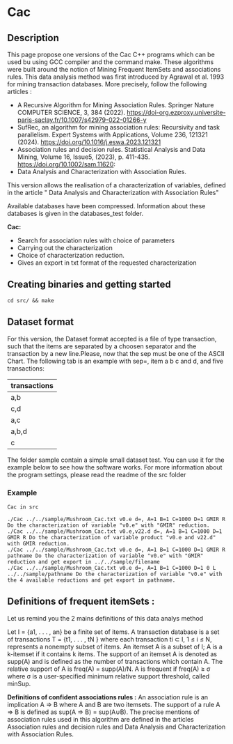 # Cac

## Description 

This page propose one versions of the Cac C++ programs which can be used bu using GCC compiler and the command make.
These algorithms were built around the notion of Mining Frequent ItemSets and associations rules. This data analysis method was first introduced by Agrawal et al. 1993 for mining transaction databases.
More precisely, follow the following articles :

* A Recursive Algorithm for Mining Association Rules.  Springer Nature COMPUTER  SCIENCE,      3, 384 (2022).   https://doi-org.ezproxy.universite-paris-saclay.fr/10.1007/s42979-022-01266-y
* SufRec, an algorithm for mining association rules: Recursivity and task parallelism.  Expert    Systems with Applications, Volume 236, 121321  (2024).   https://doi.org/10.1016/j.eswa.2023.121321
* Association rules and decision rules.  Statistical Analysis and Data Mining, Volume 16, Issue5, (2023),  p. 411-435.  https://doi.org/10.1002/sam.11620:
* Data Analysis and Characterization with Association Rules.


This version allows the realisation of a characterization of variables, defined in the article " Data Analysis and Characterization with Association Rules"


Available databases have been compressed. Information about these databases is given in the databases_test folder.


**Cac:**
* Search for association rules with choice of parameters
* Carrying out the characterization
* Choice of characterization reduction.
* Gives an export in txt format of the requested characterization



## Creating binaries and getting started
```
cd src/ && make

```

## Dataset format 

For this version, the Dataset format accepted is a file of type transaction, such that the items are separated by a choosen separator
and the transaction by a new line.Please, now that the sep must be one of the ASCII Chart. 
The following tab is an example with sep=, item a b c and d, and five transactions:



|transactions|
|------------|
|a,b|
|c,d|
|a,c|
|a,b,d|
|c|


The folder sample contain a simple small dataset test. You can use it for the example below to see how the software works.
For more information about the program settings, please read the readme of the src folder

### Example
```
Cac in src

./Cac ../../sample/Mushroom_Cac.txt v0.e d=, A=1 B=1 C=1000 D=1 GMIR R Do the characterization of variable "v0.e" with "GMIR" reduction.
./Cac ../../sample/Mushroom_Cac.txt v0.e,v22.d d=, A=1 B=1 C=1000 D=1 GMIR R Do the characterization of variable product "v0.e and v22.d" with GMIR reduction.
./Cac ../../sample/Mushroom_Cac.txt v0.e d=, A=1 B=1 C=1000 D=1 GMIR R pathname Do the characterization of variable "v0.e" with "GMIR" reduction and get export in ../../sample/filename
./Cac ../../sample/Mushroom_Cac.txt v0.e d=, A=1 B=1 C=1000 D=1 0 L ../../sample/pathname Do the characterization of variable "v0.e" with the 4 available reductions and get export in pathname.  

```


## Definitions of frequent itemSets :

Let us remind you the 2 mains definitions of this data analys method

Let I = {a1, . . . , an} be a finite set of items. A transaction database is a set of transactions T =
{t1, . . . , tN } where each transaction ti ⊂ I, 1 ≤ i ≤ N, represents a nonempty
subset of items. An itemset A is a subset of I; A is a k-itemset if it contains
k items. The support of an itemset A is denoted as supp(A) and is defined
as the number of transactions which contain A. The relative support of A is
freq(A) = supp(A)/N. A is frequent if freq(A) ≥ σ where σ is a user-specified minimum relative support threshold, called minSup.


**Definitions of confident associations rules  :**
An association rule is an implication A ⇒ B where A and B are two itemsets. The support of a rule A ⇒ B is defined as sup(A ⇒ B) = sup(A∪B).
The precise mentions of association rules used in this algorithm are defined in the articles Association rules and decision rules and Data Analysis and Characterization with Association Rules.







